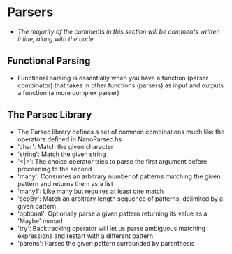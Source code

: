 # Parsers
- _The majority of the comments in this section will be comments written inline, along with the code_

## Functional Parsing
- Functional parsing is essentially when you have a function (parser combinator) that takes in other functions (parsers) as input and outputs a function (a more complex parser)

## The Parsec Library
- The Parsec library defines a set of common combinations much like the operators defined in NanoParsec.hs
- 'char': Match the given character
- 'string': Match the given string
- '<|>': The choice operator tries to parse the first argument before proceeding to the second
- 'many': Consumes an arbitrary number of patterns matching the given pattern and returns them as a list
- 'many1': Like many but requires at least one match
- 'sepBy': Match an arbitrary length sequence of patterns, delimited by a given pattern
- 'optional': Optionally parse a given pattern returning its value as a 'Maybe' monad
- 'try': Backtracking operator will let us parse ambiguous matching expressions and restart with a different pattern
- 'parens': Parses the given pattern surrounded by parenthesis